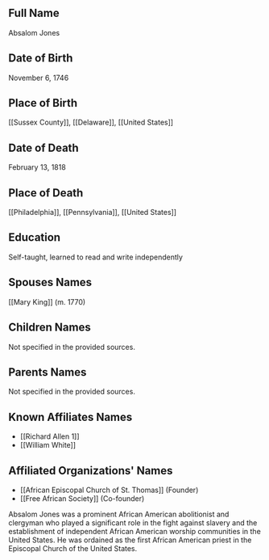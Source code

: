## Full Name
Absalom Jones

## Date of Birth
November 6, 1746

## Place of Birth
[[Sussex County]], [[Delaware]], [[United States]]

## Date of Death
February 13, 1818

## Place of Death
[[Philadelphia]], [[Pennsylvania]], [[United States]]

## Education
Self-taught, learned to read and write independently

## Spouses Names
[[Mary King]] (m. 1770)

## Children Names
Not specified in the provided sources.

## Parents Names
Not specified in the provided sources.

## Known Affiliates Names
- [[Richard Allen 1]]
- [[William White]]

## Affiliated Organizations' Names
- [[African Episcopal Church of St. Thomas]] (Founder)
- [[Free African Society]] (Co-founder)

Absalom Jones was a prominent African American abolitionist and clergyman who played a significant role in the fight against slavery and the establishment of independent African American worship communities in the United States. He was ordained as the first African American priest in the Episcopal Church of the United States.